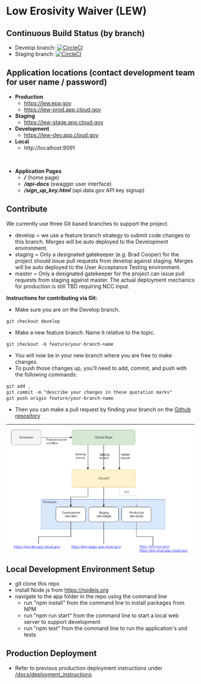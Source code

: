 
# Low Erosivity Waiver (LEW)

## Continuous Build Status (by branch)

* Develop branch: [![CircleCI](https://circleci.com/gh/Eastern-Research-Group/lew/tree/develop.svg?style=svg&circle-token=fd2c6fd923415a86fb853f1886e28fce233aa771)](https://circleci.com/gh/Eastern-Research-Group/lew/tree/develop)
* Staging branch: [![CircleCI](https://circleci.com/gh/Eastern-Research-Group/lew/tree/staging.svg?style=svg&circle-token=fd2c6fd923415a86fb853f1886e28fce233aa771)](https://circleci.com/gh/Eastern-Research-Group/lew/tree/staging)

  
## Application locations (contact development team for user name / password)

 - **Production**
   - https://lew.epa.gov
   - https://lew-prod.app.cloud.gov  
 - **Staging**
   - https://lew-stage.app.cloud.gov
 - **Development**
   - https://lew-dev.app.cloud.gov
 - **Local**
   - http://localhost:9091
   
</br>

 - **Application Pages**
   - ***/*** (home page)
   - ***/api-docs*** (swagger user interface)
   - ***/sign_up_key.html*** (api.data.gov API key signup)
   
## Contribute

We currently use three Git based branches to support the project.

- develop = we use a feature branch strategy to submit code changes to this branch. Merges will be auto deployed to the Development environment.
- staging = Only a designated gatekeeper (e.g. Brad Cooper) for the project should issue pull requests from develop against staging. Merges will be auto deployed to the User Acceptance Testing environment.
- master = Only a designated gatekeeper for the project can issue pull requests from staging against master. The actual deployment mechanics for production is still TBD requiring NCC input.


**Instructions for contributing via Git:**

- Make sure you are on the Develop branch.

```
git checkout develop
```

- Make a new feature branch. Name it relative to the topic.

```
git checkout -b feature/your-branch-name
```

- You will now be in your new branch where you are free to make changes.
- To push those changes up, you'll need to add, commit, and push with the following commands:

```
git add .
git commit -m "describe your changes in these quotation marks"
git push origin feature/your-branch-name
```

- Then you can make a pull request by finding your branch on the
  [Github repository](https://github.com/Eastern-Research-Group/lew/branches)

***
![LEW DevOps Pipeline](/docs/img/LEW%20DevOps%20Pipeline.png?raw=true "LEW DevOps Pipeline")

## Local Development Environment Setup

- git clone this repo
- install Node.js from https://nodejs.org
- navigate to the app folder in the repo using the command line
  - run "npm install" from the command line to install packages from NPM
  - run "npm run start" from the command line to start a local web server to support development
  - run "npm test" from the command line to run the application's unit tests

## Production Deployment

- Refer to previous production deployment instructions under [/docs/deployment_instructions](/docs/deployment_instructions)

